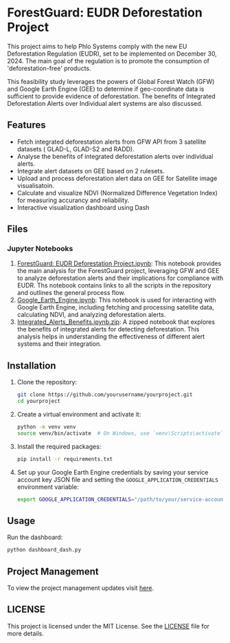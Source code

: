 # ForestGuard: EUDR Deforestation Project

This project aims to help Phlo Systems comply with the new EU Deforestation Regulation (EUDR), set to be implemented on December 30, 2024. The main goal of the regulation is to promote the consumption of 'deforestation-free' products. 

This feasibility study leverages the powers of Global Forest Watch (GFW) and Google Earth Engine (GEE) to determine if geo-coordinate data is sufficient to provide evidence of deforestation. The benefits of Integrated Deforestation Alerts over Individual alert systems are also discussed.

## Features

- Fetch integrated deforestation alerts from GFW API from 3 satellite datasets ( GLAD-L, GLAD-S2 and RADD).
- Analyse the benefits of integrated deforestation alerts over individual alerts.
- Integrate alert datasets on GEE based on 2 rulesets.
- Upload and process deforestation alert data on GEE for Satellite image visualisatoin.
- Calculate and visualize NDVI (Normalized Difference Vegetation Index) for measuring accurancy and reliability.
- Interactive visualization dashboard using Dash

## Files

### Jupyter Notebooks
1. [ForestGuard: EUDR Deforestation Project.ipynb](https://github.com/amitasujith2/EUDR-Regulation-Feasibility-Study/blob/main/ForestGuard%3A%20EUDR%20Deforestation%20Project.ipynb): This notebook provides the main analysis for the ForestGuard project, leveraging GFW and GEE to analyze deforestation alerts and their implications for compliance with EUDR. Ths notebook contains links to all the scripts in the repository and outlines the general process flow.
2. [Google_Earth_Engine.ipynb](https://github.com/amitasujith2/EUDR-Regulation-Feasibility-Study/blob/main/Google_Earth_Engine.ipynb): This notebook is used for interacting with Google Earth Engine, including fetching and processing satellite data, calculating NDVI, and analyzing deforestation alerts.
3. [Integrated_Alerts_Benefits.ipynb.zip](https://github.com/amitasujith2/EUDR-Regulation-Feasibility-Study/blob/main/Integrated_Alerts_Benefits.ipynb.zip): A zipped notebook that explores the benefits of integrated alerts for detecting deforestation. This analysis helps in understanding the effectiveness of different alert systems and their integration.


## Installation

1. Clone the repository:
    ```bash
    git clone https://github.com/yourusername/yourproject.git
    cd yourproject
    ```

2. Create a virtual environment and activate it:
    ```bash
    python -m venv venv
    source venv/bin/activate  # On Windows, use `venv\Scripts\activate`
    ```

3. Install the required packages:
    ```bash
    pip install -r requirements.txt
    ```

4. Set up your Google Earth Engine credentials by saving your service account key JSON file and setting the `GOOGLE_APPLICATION_CREDENTIALS` environment variable:
    ```bash
    export GOOGLE_APPLICATION_CREDENTIALS="/path/to/your/service-account-file.json"
    ```

## Usage

Run the dashboard:
```bash
python dashboard_dash.py
```
## Project Management

To view the project management updates visit [here](https://pm.ai8.io/projects/xsIycACSEe-wzz6DFGUrOQ/).

## LICENSE

This project is licensed under the MIT License. See the [LICENSE](https://github.com/amitasujith2/EUDR-Regulation-Feasibility-Study/blob/main/LICENSE) file for more details.

